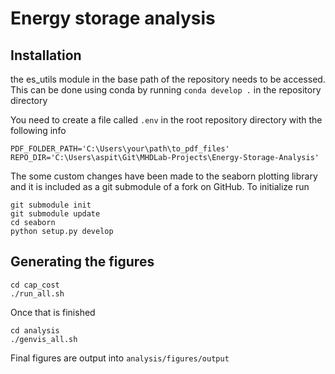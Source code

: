 # Energy storage analysis

## Installation

the es_utils module in the base path of the repository needs to be accessed. This can be done using conda by running `conda develop .` in the repository directory

You need to create a file called `.env` in the root repository directory with the following info

```
PDF_FOLDER_PATH='C:\Users\your\path\to_pdf_files'
REPO_DIR='C:\Users\aspit\Git\MHDLab-Projects\Energy-Storage-Analysis'
```

The some custom changes have been made to the seaborn plotting library and it is included as a git submodule of a fork on GitHub. To initialize run

```
git submodule init
git submodule update
cd seaborn
python setup.py develop
```

## Generating the figures

```
cd cap_cost
./run_all.sh
```
Once that is finished
```
cd analysis
./genvis_all.sh
```

Final figures are output into `analysis/figures/output`